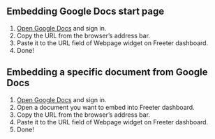 ## Embedding Google Docs start page

1. <a href="{{ curItem.homeUrl|e }}" target="_blank">Open Google Docs</a> and sign in.
2. Copy the URL from the browser’s address bar.
3. Paste it to the URL field of Webpage widget on Freeter dashboard.
4. Done!

## Embedding a specific document from Google Docs

1. <a href="{{ curItem.homeUrl|e }}" target="_blank">Open Google Docs</a> and sign in.
2. Open a document you want to embed into Freeter dashboard.
3. Copy the URL from the browser’s address bar.
4. Paste it to the URL field of Webpage widget on Freeter dashboard.
5. Done!
